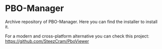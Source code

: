 # PBO-Manager
Archive repository of PBO-Manager. Here you can find the installer to install it.

For a modern and cross-platform alternative you can check this project: https://github.com/SteezCram/PboViewer
